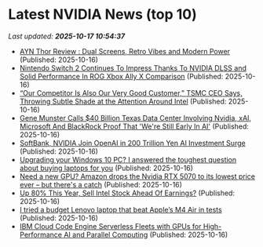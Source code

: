 # Latest NVIDIA News (top 10)
_Last updated: **2025-10-17 10:54:37**_

- [AYN Thor Review : Dual Screens, Retro Vibes and Modern Power](https://www.geeky-gadgets.com/ayn-thor-handheld-gaming-console/) (Published: 2025-10-16)
- [Nintendo Switch 2 Continues To Impress Thanks To NVIDIA DLSS and Solid Performance In ROG Xbox Ally X Comparison](https://wccftech.com/nintendo-switch-2-nvidia-dlss-impress-rog-ally-x-comparison/) (Published: 2025-10-16)
- [“Our Competitor Is Also Our Very Good Customer,” TSMC CEO Says, Throwing Subtle Shade at the Attention Around Intel](https://wccftech.com/our-competitor-is-also-our-very-good-customer-tsmc-ceo-says-throwing-subtle-shade-at-intel/) (Published: 2025-10-16)
- [Gene Munster Calls $40 Billion Texas Data Center Involving Nvidia, xAI, Microsoft And BlackRock Proof That 'We're Still Early In AI'](https://biztoc.com/x/14c45092936d2639) (Published: 2025-10-16)
- [SoftBank, NVIDIA Join OpenAI in 200 Trillion Yen AI Investment Surge](https://newsonjapan.com/article/147300.php) (Published: 2025-10-16)
- [Upgrading your Windows 10 PC? I answered the toughest question about buying laptops for you](https://www.zdnet.com/article/upgrading-your-windows-10-pc-i-answered-the-toughest-question-about-buying-laptops-for-you/) (Published: 2025-10-16)
- [Need a new GPU? Amazon drops the Nvidia RTX 5070 to its lowest price ever – but there's a catch](https://www.techradar.com/computing/gpu/need-a-new-gpu-amazon-drops-the-nvidia-rtx-5070-to-its-lowest-price-ever-but-theres-a-catch) (Published: 2025-10-16)
- [Up 80% This Year, Sell Intel Stock Ahead Of Earnings?](https://www.forbes.com/sites/greatspeculations/2025/10/16/up-80-this-year-sell-intel-stock-ahead-of-earnings/) (Published: 2025-10-16)
- [I tried a budget Lenovo laptop that beat Apple’s M4 Air in tests](https://www.creativebloq.com/tech/laptops/i-tried-a-budget-lenovo-laptop-that-beat-apples-m4-air-in-tests) (Published: 2025-10-16)
- [IBM Cloud Code Engine Serverless Fleets with GPUs for High-Performance AI and Parallel Computing](https://www.infoq.com/news/2025/10/ibm-cloud-code-engine-serverless/) (Published: 2025-10-16)
